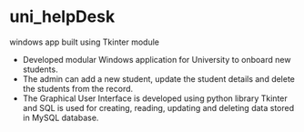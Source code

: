 # uni_helpDesk
windows app built using Tkinter module
- Developed modular Windows application for University to onboard new students. 
- The admin can add a new student, update the student details and delete the students from
the record.
- The Graphical User Interface is developed using python library Tkinter and
SQL is used for creating, reading, updating and deleting data stored in MySQL
database.
